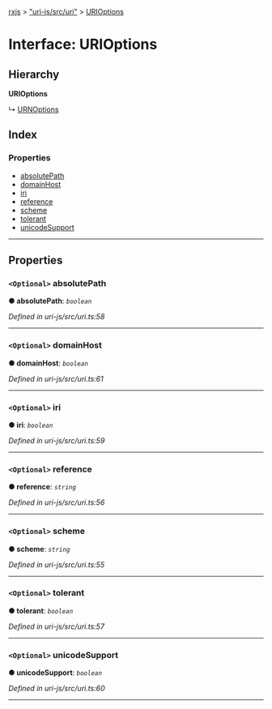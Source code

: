 [rxjs](../README.md) > ["uri-js/src/uri"](../modules/_uri_js_src_uri_.md) > [URIOptions](../interfaces/_uri_js_src_uri_.urioptions.md)

# Interface: URIOptions

## Hierarchy

**URIOptions**

↳  [URNOptions](_uri_js_src_schemes_urn_.urnoptions.md)

## Index

### Properties

* [absolutePath](_uri_js_src_uri_.urioptions.md#absolutepath)
* [domainHost](_uri_js_src_uri_.urioptions.md#domainhost)
* [iri](_uri_js_src_uri_.urioptions.md#iri)
* [reference](_uri_js_src_uri_.urioptions.md#reference)
* [scheme](_uri_js_src_uri_.urioptions.md#scheme)
* [tolerant](_uri_js_src_uri_.urioptions.md#tolerant)
* [unicodeSupport](_uri_js_src_uri_.urioptions.md#unicodesupport)

---

## Properties

<a id="absolutepath"></a>

### `<Optional>` absolutePath

**● absolutePath**: *`boolean`*

*Defined in uri-js/src/uri.ts:58*

___
<a id="domainhost"></a>

### `<Optional>` domainHost

**● domainHost**: *`boolean`*

*Defined in uri-js/src/uri.ts:61*

___
<a id="iri"></a>

### `<Optional>` iri

**● iri**: *`boolean`*

*Defined in uri-js/src/uri.ts:59*

___
<a id="reference"></a>

### `<Optional>` reference

**● reference**: *`string`*

*Defined in uri-js/src/uri.ts:56*

___
<a id="scheme"></a>

### `<Optional>` scheme

**● scheme**: *`string`*

*Defined in uri-js/src/uri.ts:55*

___
<a id="tolerant"></a>

### `<Optional>` tolerant

**● tolerant**: *`boolean`*

*Defined in uri-js/src/uri.ts:57*

___
<a id="unicodesupport"></a>

### `<Optional>` unicodeSupport

**● unicodeSupport**: *`boolean`*

*Defined in uri-js/src/uri.ts:60*

___

